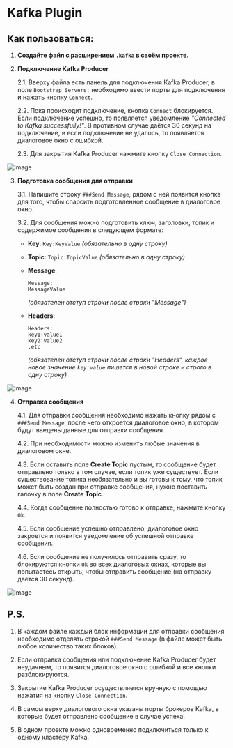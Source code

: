 # Kafka Plugin

## Как пользоваться:

1. **Создайте файл с расширением `.kafka` в своём проекте.**

2. **Подключение Kafka Producer**
    
   2.1. Вверху файла есть панель для подключения Kafka Producer, в поле `Bootstrap Servers:` необходимо ввести порты для подключения и нажать кнопку `Connect`.

   2.2. Пока происходит подключение, кнопка `Connect` блокируется. Если подключение успешно, то появляется уведомление _"Connected to Kafka successfully!"_. В противном случае даётся 30 секунд на подключение, и если подключение не удалось, то появляется диалоговое окно с ошибкой.

   2.3. Для закрытия Kafka Producer нажмите кнопку `Close Connection`.

![image](https://github.com/user-attachments/assets/cf9bd654-80d7-424c-a87f-7942147827aa)

3. **Подготовка сообщения для отправки**

   3.1. Напишите строку `###Send Message`, рядом с ней появится кнопка для того, чтобы спарсить подготовленное сообщение в диалоговое окно.

   3.2. Для сообщения можно подготовить ключ, заголовки, топик и содержимое сообщения в следующем формате:

    - **Key**: `Key:KeyValue` _(обязательно в одну строку)_

    - **Topic**: `Topic:TopicValue` _(обязательно в одну строку)_

    - **Message**:
      ```
      Message:
      MessageValue
      ```
      _(обязателен отступ строки после строки "Message")_
   
    - **Headers**:
      ```
      Headers:
      key1:value1
      key2:value2
      .etc
      ```
      _(обязателен отступ строки после строки "Headers", каждое новое значение `key:value` пишется в новой строке и строго в одну строку)_

![image](https://github.com/user-attachments/assets/fd33ed6f-103b-442a-a339-5901db69eea9)

4. **Отправка сообщения**

   4.1. Для отправки сообщения необходимо нажать кнопку рядом с `###Send Message`, после чего откроется диалоговое окно, в котором будут введены данные для отправки сообщения.

   4.2. При необходимости можно изменить любые значения в диалоговом окне.

   4.3. Если оставить поле **Create Topic** пустым, то сообщение будет отправлено только в том случае, если топик уже существует. Если существование топика необязательно и вы готовы к тому, что топик может быть создан при отправке сообщения, нужно поставить галочку в поле **Create Topic**.

   4.4. Когда сообщение полностью готово к отправке, нажмите кнопку `Ok`.

   4.5. Если сообщение успешно отправлено, диалоговое окно закроется и появится уведомление об успешной отправке сообщения.

   4.6. Если сообщение не получилось отправить сразу, то блокируются кнопки `Ok` во всех диалоговых окнах, которые вы попытаетесь открыть, чтобы отправить сообщение (на отправку даётся 30 секунд).

![image](https://github.com/user-attachments/assets/69405312-1356-4320-a325-58bca2f1424b)

## P.S.

1. В каждом файле каждый блок информации для отправки сообщения необходимо отделять строкой `###Send Message` (в файле может быть любое количество таких блоков).

2. Если отправка сообщения или подключение Kafka Producer будет неудачным, то появится диалоговое окно с ошибкой и все кнопки разблокируются.

3. Закрытие Kafka Producer осуществляется вручную с помощью нажатия на кнопку `Close Connection`.

4. В самом верху диалогового окна указаны порты брокеров Kafka, в которые будет отправлено сообщение в случае успеха.

5. В одном проекте можно одновременно подключиться только к одному кластеру Kafka.
